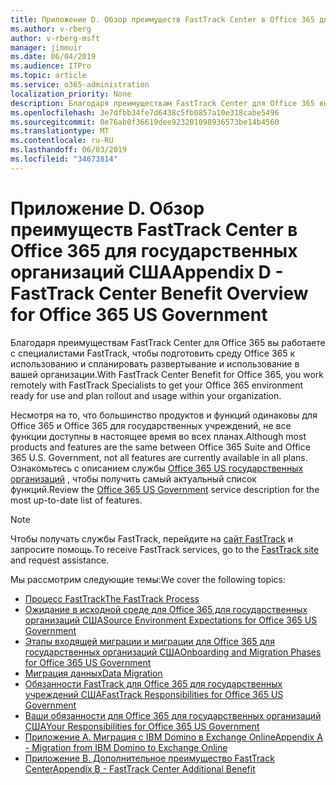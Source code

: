 ```yaml
---
title: Приложение D. Обзор преимуществ FastTrack Center в Office 365 для государственных организаций США
ms.author: v-rberg
author: v-rberg-msft
manager: jimmuir
ms.date: 06/04/2019
ms.audience: ITPro
ms.topic: article
ms.service: o365-administration
localization_priority: None
description: Благодаря преимуществам FastTrack Center для Office 365 вы работаете с специалистами FastTrack, чтобы подготовить среду Office 365 к использованию и спланировать развертывание и использование в вашей организации.
ms.openlocfilehash: 3e7dfbb34fe7d6438c5fb0857a10e318cabe5496
ms.sourcegitcommit: 0e76ab0f36619dee923201098936573be14b4560
ms.translationtype: MT
ms.contentlocale: ru-RU
ms.lasthandoff: 06/03/2019
ms.locfileid: "34673814"
---
```

# <a name="appendix-d---fasttrack-center-benefit-overview-for-office-365-us-government"></a><span data-ttu-id="a3ecd-103">Приложение D. Обзор преимуществ FastTrack Center в Office 365 для государственных организаций США</span><span class="sxs-lookup"><span data-stu-id="a3ecd-103">Appendix D - FastTrack Center Benefit Overview for Office 365 US Government</span></span>

<span data-ttu-id="a3ecd-104">Благодаря преимуществам FastTrack Center для Office 365 вы работаете с специалистами FastTrack, чтобы подготовить среду Office 365 к использованию и спланировать развертывание и использование в вашей организации.</span><span class="sxs-lookup"><span data-stu-id="a3ecd-104">With FastTrack Center Benefit for Office 365, you work remotely with FastTrack Specialists to get your Office 365 environment ready for use and plan rollout and usage within your organization.</span></span> 
  
<span data-ttu-id="a3ecd-105">Несмотря на то, что большинство продуктов и функций одинаковы для Office 365 и Office 365 для государственных учреждений, не все функции доступны в настоящее время во всех планах.</span><span class="sxs-lookup"><span data-stu-id="a3ecd-105">Although most products and features are the same between Office 365 Suite and Office 365 U.S. Government, not all features are currently available in all plans.</span></span> <span data-ttu-id="a3ecd-106">Ознакомьтесь с описанием службы [Office 365 US государственных организаций](https://aka.ms/aboutgovcloud) , чтобы получить самый актуальный список функций.</span><span class="sxs-lookup"><span data-stu-id="a3ecd-106">Review the [Office 365 US Government](https://aka.ms/aboutgovcloud) service description for the most up-to-date list of features.</span></span>

> [!NOTE]
> <span data-ttu-id="a3ecd-107">Чтобы получать службы FastTrack, перейдите на [сайт FastTrack](https://go.microsoft.com/fwlink/?linkid=780698) и запросите помощь.</span><span class="sxs-lookup"><span data-stu-id="a3ecd-107">To receive FastTrack services, go to the [FastTrack site](https://go.microsoft.com/fwlink/?linkid=780698) and request assistance.</span></span>  

<span data-ttu-id="a3ecd-108">Мы рассмотрим следующие темы:</span><span class="sxs-lookup"><span data-stu-id="a3ecd-108">We cover the following topics:</span></span>
- [<span data-ttu-id="a3ecd-109">Процесс FastTrack</span><span class="sxs-lookup"><span data-stu-id="a3ecd-109">The FastTrack Process</span></span>](O365-fasttrack-process.md) 
- [<span data-ttu-id="a3ecd-110">Ожидание в исходной среде для Office 365 для государственных организаций США</span><span class="sxs-lookup"><span data-stu-id="a3ecd-110">Source Environment Expectations for Office 365 US Government</span></span>](US-Gov-appendix-source-environment-expectations.md)   
- [<span data-ttu-id="a3ecd-111">Этапы входящей миграции и миграции для Office 365 для государственных организаций США</span><span class="sxs-lookup"><span data-stu-id="a3ecd-111">Onboarding and Migration Phases for Office 365 US Government</span></span>](US-Gov-appendix-onboarding-and-migration.md)
- [<span data-ttu-id="a3ecd-112">Миграция данных</span><span class="sxs-lookup"><span data-stu-id="a3ecd-112">Data Migration</span></span>](O365-data-migration.md)    
- [<span data-ttu-id="a3ecd-113">Обязанности FastTrack для Office 365 для государственных учреждений США</span><span class="sxs-lookup"><span data-stu-id="a3ecd-113">FastTrack Responsibilities for Office 365 US Government</span></span>](US-Gov-appendix-fasttrack-responsibilities.md)   
- [<span data-ttu-id="a3ecd-114">Ваши обязанности для Office 365 для государственных организаций США</span><span class="sxs-lookup"><span data-stu-id="a3ecd-114">Your Responsibilities for Office 365 US Government</span></span>](US-Gov-appendix-your-responsibilities.md) 
- [<span data-ttu-id="a3ecd-115">Приложение А. Миграция с IBM Domino в Exchange Online</span><span class="sxs-lookup"><span data-stu-id="a3ecd-115">Appendix A - Migration from IBM Domino to Exchange Online</span></span>](O365-from-ibm-domino-to-exchange-online.md)   
- [<span data-ttu-id="a3ecd-116">Приложение B. Дополнительное преимущество FastTrack Center</span><span class="sxs-lookup"><span data-stu-id="a3ecd-116">Appendix B - FastTrack Center Additional Benefit</span></span>](O365-fasttrack-additional-benefits.md)



